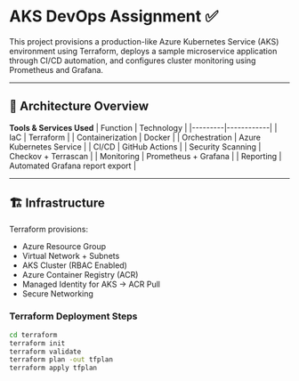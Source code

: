 # AKS DevOps Assignment ✅

This project provisions a production-like Azure Kubernetes Service (AKS) environment using Terraform, deploys a sample microservice application through CI/CD automation, and configures cluster monitoring using Prometheus and Grafana.

---

## 📌 Architecture Overview

**Tools & Services Used**
| Function | Technology |
|---------|------------|
| IaC | Terraform |
| Containerization | Docker |
| Orchestration | Azure Kubernetes Service |
| CI/CD | GitHub Actions |
| Security Scanning | Checkov + Terrascan |
| Monitoring | Prometheus + Grafana |
| Reporting | Automated Grafana report export |

---

## 🏗️ Infrastructure

Terraform provisions:
- Azure Resource Group
- Virtual Network + Subnets
- AKS Cluster (RBAC Enabled)
- Azure Container Registry (ACR)
- Managed Identity for AKS → ACR Pull
- Secure Networking

### Terraform Deployment Steps

```sh
cd terraform
terraform init
terraform validate
terraform plan -out tfplan
terraform apply tfplan

